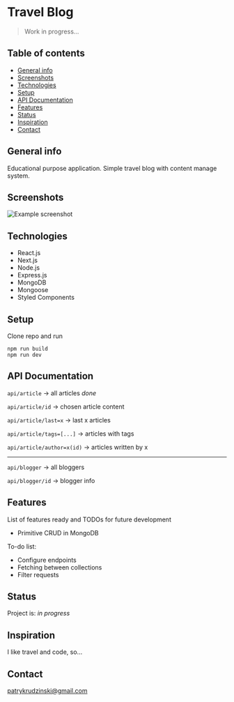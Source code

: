 # Travel Blog
> Work in progress... 

## Table of contents
* [General info](#general-info)
* [Screenshots](#screenshots)
* [Technologies](#technologies)
* [Setup](#setup)
* [API Documentation](APIDocumentation)
* [Features](#features)
* [Status](#status)
* [Inspiration](#inspiration)
* [Contact](#contact)

## General info
Educational purpose application. Simple travel blog with content manage system.


## Screenshots
![Example screenshot](./img/screenshot.png)

## Technologies
* React.js
* Next.js
* Node.js
* Express.js
* MongoDB
* Mongoose
* Styled Components

## Setup
Clone repo and run
```
npm run build
npm run dev 
```

## API Documentation
`api/article` -> all articles _done_

`api/article/id` -> chosen article content

`api/article/last=x` -> last x articles

`api/article/tags=[...]` -> articles with tags

`api/article/author=x(id)` -> articles written by x

-------------------

`api/blogger` -> all bloggers

`api/blogger/id` -> blogger info

## Features
List of features ready and TODOs for future development
* Primitive CRUD in MongoDB

To-do list:
* Configure endpoints
* Fetching between collections
* Filter requests

## Status
Project is: _in progress_

## Inspiration
I like travel and code, so...

## Contact
[patrykrudzinski@gmail.com](patrykrudzinski@gmail.com)
